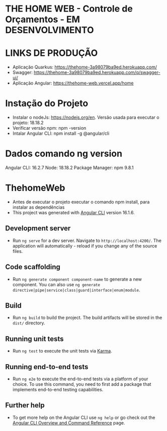 # THE HOME WEB - Controle de Orçamentos - **EM DESENVOLVIMENTO**

# LINKS DE PRODUÇÃO
- Aplicação Quarkus: https://thehome-3a98079ba9ed.herokuapp.com/
- Swagger: https://thehome-3a98079ba9ed.herokuapp.com/q/swagger-ui/
- Aplicação Angular: https://thehome-web.vercel.app/home

# Instação do Projeto
- Instalar o nodeJs: https://nodejs.org/en. Versão usada para executar o projeto: 18.18.2
- Verificar versão npm: npm -version
- Intalar Angular CLI: npm install -g @angular/cli

# Dados comando ng version
Angular CLI: 16.2.7
Node: 18.18.2
Package Manager: npm 9.8.1

# ThehomeWeb

- Antes de executar o projeto executar o comando npm install, para instalar as dependências
- This project was generated with [Angular CLI](https://github.com/angular/angular-cli) version 16.1.6.

## Development server

- Run `ng serve` for a dev server. Navigate to `http://localhost:4200/`. The application will automatically - reload if you change any of the source files.

## Code scaffolding

- Run `ng generate component component-name` to generate a new component. You can also use `ng generate directive|pipe|service|class|guard|interface|enum|module`.

## Build

- Run `ng build` to build the project. The build artifacts will be stored in the `dist/` directory.

## Running unit tests

- Run `ng test` to execute the unit tests via [Karma](https://karma-runner.github.io).

## Running end-to-end tests

- Run `ng e2e` to execute the end-to-end tests via a platform of your choice. To use this command, you need to first add a package that implements end-to-end testing capabilities.

## Further help

- To get more help on the Angular CLI use `ng help` or go check out the [Angular CLI Overview and Command Reference](https://angular.io/cli) page.
